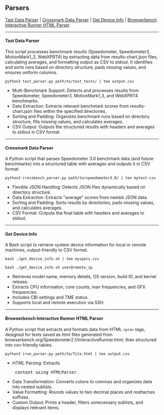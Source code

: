 ## Parsers
[Tast Data Parser](#tast-data-parser) | [Crossmark Data Parser](#crossmark-data-parser) | [Get Device Info](#get-device-info) | [Browserbench Interactive Runner HTML Parser](#browserbench-interactive-runner-html-parser)


---
#### Tast Data Parser
This script processes benchmark results (Speedometer, Speedometer3, MotionMark1_3, WebXPRT4) by extracting data from results-chart.json files, calculating averages, and formatting output as CSV to stdout. It identifies and sorts runs based on directory structure, pads missing values, and ensures uniform columns.
```
python3 tast_parser.py path/to/tast_tests/ | tee output.csv
```
- Multi-Benchmark Support: Detects and processes results from Speedometer, Speedometer3, MotionMark1_3, and WebXPRT4 benchmarks.
- Data Extraction: Extracts relevant benchmark scores from results-chart.json files within the specified directories.
- Sorting and Padding: Organizes benchmark runs based on directory structure, fills missing values, and calculates averages.
- CSV Output: Outputs the structured results with headers and averages to stdout in CSV format.

---
#### Crossmark Data Parser
A Python script that parses Speedometer 3.0 benchmark data (and future benchmarks) into a structured table with averages and outputs it in CSV format.
```
python3 crossbench_parser.py path/to/speedometer3.0/ | tee mytest.csv
```
- Flexible JSON Handling: Detects JSON files dynamically based on directory structure.
- Data Extraction: Extracts "average" scores from nested JSON data.
- Sorting and Padding: Sorts results by directories, pads missing values, and calculates averages.
- CSV Format: Outputs the final table with headers and averages to stdout.
---
#### Get Device Info
A Bash script to retrieve system device information for local or remote machines, output-friendly to CSV format.
```
bash ./get_device_info.sh | tee myspecs.csv
```
```
bash ./get_device_info.sh user@remote_ip
```
- Retrieves model name, memory details, OS version, build ID, and kernel release.
- Extracts CPU information, core counts, max frequencies, and GFX frequencies.
- Includes CBI settings and TME status.
- Supports local and remote execution via SSH.
---
#### Browserbench Interactive Runner HTML Parser
A Python script that extracts and formats data from HTML `<pre>` tags, designed for tests saved as html files generated from browserbench.org/Speedometer2.1/InteractiveRunner.html, then structured into csv-friendly tables.
```
python3 irun_parser.py path/to/file.html | tee output.csv
```
- HTML Parsing: Extracts <pre> content using HTMLParser.
- Data Transformation: Converts colons to commas and organizes data into nested sublists.
- Value Formatting: Rounds values to two decimal places and reattaches suffixes.
- Custom Output: Prints a header, filters unnecessary sublists, and displays relevant items.


